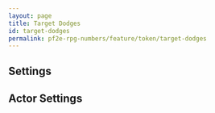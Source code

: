 ```yaml
---
layout: page
title: Target Dodges
id: target-dodges
permalink: pf2e-rpg-numbers/feature/token/target-dodges
---
```


## Settings

## Actor Settings
